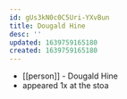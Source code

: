 ```yaml
---
id: gUs3kN0c0C5Uri-YXvBun
title: Dougald Hine
desc: ''
updated: 1639759165180
created: 1639759165180
---
```



- [[person]] - Dougald Hine
- appeared 1x at the stoa
